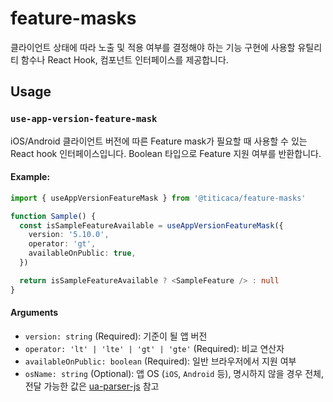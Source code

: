 # feature-masks

클라이언트 상태에 따라 노출 및 적용 여부를 결정해야 하는 기능 구현에 사용할 유틸리티 함수나 React Hook, 컴포넌트 인터페이스를 제공합니다.

## Usage

### `use-app-version-feature-mask`

iOS/Android 클라이언트 버전에 따른 Feature mask가 필요할 때 사용할 수 있는 React hook 인터페이스입니다. Boolean 타입으로 Feature 지원 여부를 반환합니다.

#### Example:

```ts
import { useAppVersionFeatureMask } from '@titicaca/feature-masks'

function Sample() {
  const isSampleFeatureAvailable = useAppVersionFeatureMask({
    version: '5.10.0',
    operator: 'gt',
    availableOnPublic: true,
  })

  return isSampleFeatureAvailable ? <SampleFeature /> : null
}
```

#### Arguments

- `version: string` (Required): 기준이 될 앱 버전
- `operator: 'lt' | 'lte' | 'gt' | 'gte'` (Required): 비교 연산자
- `availableOnPublic: boolean` (Required): 일반 브라우저에서 지원 여부
- `osName: string` (Optional): 앱 OS (`iOS`, `Android` 등), 명시하지 않을 경우 전체, 전달 가능한 값은 [ua-parser-js](https://github.com/faisalman/ua-parser-js#methods) 참고
